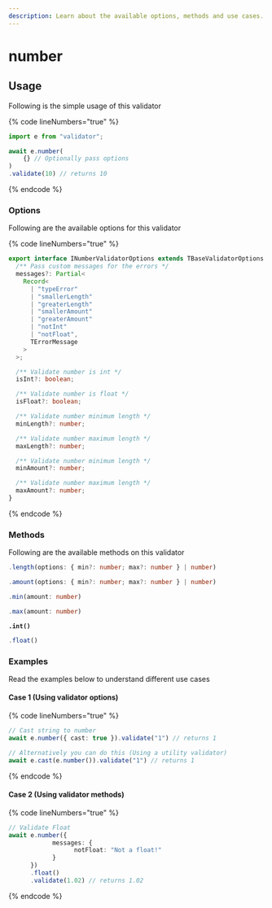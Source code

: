```yaml
---
description: Learn about the available options, methods and use cases.
---
```


# number

## Usage

Following is the simple usage of this validator

{% code lineNumbers="true" %}
```typescript
import e from "validator";

await e.number(
    {} // Optionally pass options
)
.validate(10) // returns 10
```
{% endcode %}

### Options

Following are the available options for this validator

{% code lineNumbers="true" %}
```typescript
export interface INumberValidatorOptions extends TBaseValidatorOptions {
  /** Pass custom messages for the errors */
  messages?: Partial<
    Record<
      | "typeError"
      | "smallerLength"
      | "greaterLength"
      | "smallerAmount"
      | "greaterAmount"
      | "notInt"
      | "notFloat",
      TErrorMessage
    >
  >;

  /** Validate number is int */
  isInt?: boolean;

  /** Validate number is float */
  isFloat?: boolean;

  /** Validate number minimum length */
  minLength?: number;

  /** Validate number maximum length */
  maxLength?: number;

  /** Validate number minimum length */
  minAmount?: number;

  /** Validate number maximum length */
  maxAmount?: number;
}
```
{% endcode %}

### Methods

Following are the available methods on this validator

```typescript
.length(options: { min?: number; max?: number } | number)
```

```typescript
.amount(options: { min?: number; max?: number } | number)
```

```typescript
.min(amount: number)
```

```typescript
.max(amount: number)
```

<pre class="language-typescript"><code class="lang-typescript"><strong>.int()
</strong></code></pre>

```typescript
.float()
```

### Examples

Read the examples below to understand different use cases

#### Case 1 (Using validator options)

{% code lineNumbers="true" %}
```typescript
// Cast string to number
await e.number({ cast: true }).validate("1") // returns 1

// Alternatively you can do this (Using a utility validator)
await e.cast(e.number()).validate("1") // returns 1
```
{% endcode %}

#### Case 2 (Using validator methods)

{% code lineNumbers="true" %}
```typescript
// Validate Float
await e.number({
            messages: {
                  notFloat: "Not a float!"
            }
      })
      .float()
      .validate(1.02) // returns 1.02
```
{% endcode %}
